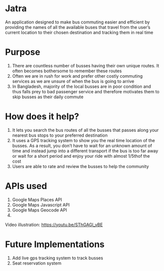 # Jatra
An application designed to make bus commuting easier and efficient by providing the names of all the available buses that travel from the user’s current location to their chosen destination and tracking them in real time

# Purpose
  1. There are countless number of busses having their own unique routes. It often becomes bothersome to remember these routes 
  2. Often we are in rush for work and prefer other costly commuting services as we are unsure of when the bus is going to arrive
  3. In Bangladesh, majority of the local busses are in poor condition and thus falls prey to bad passenger service and therefore              motivates them to skip busses as their daily commute
  
# How does it help?
  1. It lets you search the bus routes of all the busses that passes along your nearest bus stops to your preferred destination
  2. It uses a GPS tracking system to show you the real time location of the busses. As a result, you don’t have to wait for an                unknown amount of time and instead jump into a different transport if the bus is too far away or wait for a short period and              enjoy your ride with almost 1/5thof the cost
  3. Users are able to rate and review the busses to help the community
  
# APIs used

  1. Google Maps Places API
  2. Google Maps Javascript API
  3. Google Maps Geocode API
  4. 

Video illustration: https://youtu.be/SThGAGl_vBE
  
# Future Implementations
  1. Add live gps tracking system to track busses
  2. Seat reservation system
